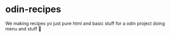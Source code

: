 # odin-recipes
We making recipes yo
just pure html and basic stuff for a odin project doing menu and stuff 🎈
